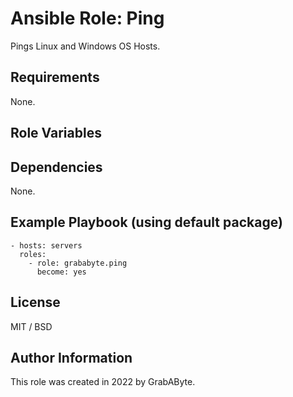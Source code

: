 # Ansible Role: Ping

Pings Linux and Windows OS Hosts.

## Requirements
None.

## Role Variables
## Dependencies

None.

## Example Playbook (using default package)

    - hosts: servers
      roles:
        - role: grababyte.ping
          become: yes

## License

MIT / BSD

## Author Information

This role was created in 2022 by GrabAByte.
